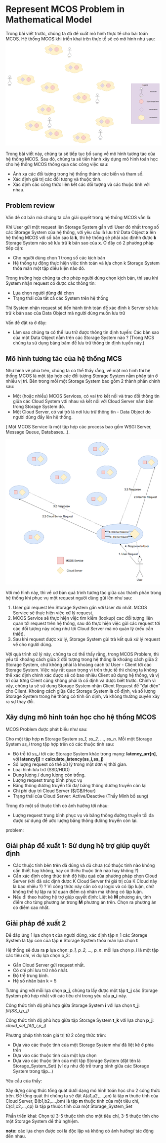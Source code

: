 # Represent MCOS Problem in Mathematical Model

Trong bài viết trước, chúng ta đã đề xuất mô hình thực tế cho bài toán MCOS. Hệ thống MCOS  khi triển khai trên thực tế sẽ có mô hình như sau:
![Micro_service_MCOS.png](./images/Micro_service_MCOS.png)

Trong bài viết này, chúng ta sẽ tiếp tục bổ sung về mô hình tương tác của hệ thống MCOS. Sau đó, chúng ta sẽ tiến hành xây dựng mô hình toán học cho hệ thống MCOS thông qua các công việc sau:

- Ánh xạ các đối tượng trong hệ thống thành các biến và tham số.
- Xác định giá trị các đối tượng và thuộc tính.
- Xác định các công thức liên kết các đối tượng và các thuộc tính với nhau.

## Problem review

Vấn đề cơ bản mà chúng ta cần giải quyết trong hệ thống MCOS vẫn là:

Khi User gửi một request lên Storage System gần với User đó nhất trong số các Storage System của hệ thống, với yêu cầu là lưu trữ Data Object **x** lên hệ thống MCOS với số bản sao là **k**, thì hệ thống sẽ phải xác địnhh được **k** Storage System nào sẽ lưu trữ **k** bản sao của **x**. Ở đây có 2 phương pháp tiếp cận: 

- Cho người dùng chọn 1 trong số các kịch bản
- Hệ thống tự động thực hiện việc tính toán và lựa chọn k Storage System thỏa mãn một tập điều kiện nào đó.

Trong trường hợp chúng ta cho phép người dùng chọn kịch bản, thì sau khi System nhận request có được các thông tin:

- Lựa chọn người dùng đã chọn
- Trạng thái của tất cả các System trên hệ thống

Thì System nhận request sẽ tiến hành tính toán để xác định k Server sẽ lưu trữ k bản sao của Data Object mà người dùng muốn lưu trữ

Vấn đề đặt ra ở đây: 

- Làm sao chúng ta có thể lưu trữ được thông tin định tuyến: Các bản sao của một Data Object nằm trên các Storage System nào ? (Trong MCS chúng ta sử dụng bảng băm để lưu trữ thông tin định tuyến này.)

## Mô hình tương tác của hệ thống MCS

Như hình vẽ phía trên, chúng ta có thể thấy rằng, về mặt mô hình thì hệ thống MCOS là một tập hợp các đối tượng Storage System nằm phân tán ở nhiều vị trí. Bên trong mỗi một Storage System bao gồm 2 thành phần chính sau:
 
- Một (hoặc nhiều) MCOS Services, có vai trò kết nối và trao đổi thông tin giữa các Cloud System với nhau và kết nối với Cloud Server nằm bên trong Storage System đó.
- Một Cloud Server, có vai trò là nơi lưu trữ thông tin - Data Object do người dùng đẩy lên hệ thống.

( Một MCOS Service là một tập hợp các process bao gồm WSGI Server, Message Queue, Databases...).

![MCOS-component-and-basic-interactions.png](./images/MCOS-component-and-basic-interactions.png)

Với mô hình này, thì về cơ bản quá trình tương tác giữa các thành phân trong hệ thống khi phục vụ một request người dùng gửi lên như sau:

1. User gửi request lên Storage System gần với User đó nhất. MCOS Service sẽ thực hiện việc xử lý request.
1. MCOS Service sẽ thực hiện việc tìm kiếm (lookup) cac đối tượng liên quan tới request trên hệ thống, sau đó thực hiện việc gửi các request tới các đối tượng này cũng như tới Cloud Server mà nó quản lý (nếu cần thiết).
1. Sau khi request được xử lý, Storage System gửi trả kết quả xử lý request về cho người dùng.

Với quá trình xử lý này, chúng ta có thể thấy rằng, trong MCOS Problem, thì yếu tố khoảng cách giữa 2 đối tượng trong hệ thống là khoảng cách giữa 2 Storage System, chứ không phải là khoảng cách từ User - Client tới các Storage System. Việc này rất quan trọng vì trên thực tế thì chúng ta không thể xác định chính xác được sẽ có bao nhiêu Client sử dụng hệ thống, và vị trí của từng Client cũng không phải là cố định và được biết trước. Chính vì vậy, chúng ta sẽ sử dụng Storage System nhận Client Request để "đại diện" cho Client. Khoảng cách giữa Các Storage System là cố định, và số lượng Storage System trong hệ thống có tính ổn định, và không thường xuyên xảy ra sự thay đổi.

## Xây dựng mô hình toán học cho hệ thống MCOS

MCOS Problem được phát biểu như sau:

Cho một tập hợp **n** Storage System _ss\_1, ss\_2, ..., ss\_n_. Mỗi một Storage System _ss\_i_ trong tập hợp trên có các thuộc tính sau:

- Độ trễ từ _ss\_i_ tới các Storage System khác trong mạng: **latency_arr[n]**, với **latency[j] = calculate_latency(ss\_i,ss\_j)**
- Số lượng request có thể xử lý trong một đơn vị thời gian.
- Loại hình lưu trữ (SSD/HDD)
- Dung lượng / dung lượng còn trống.
- Lượng request trung bình phục vụ
- Băng thông đường truyền tối đa/ băng thông đường truyền còn lại
- Chi phí duy trì Cloud Server ($/GB/Hour)
- Trạng thái của Cloud Server: Active/Deactive (Thầy Minh bổ sung)

Trong đó một số thuộc tính có ảnh hưởng tới nhau: 

- Lượng request trung bình phục vụ và băng thông đường truyền tối đa được sử dụng để ước lượng băng thông đường truyền còn lại.

problem:

## Giải pháp đề xuất 1: Sử dụng hệ trợ giúp quyết định

- Các thuộc tính bên trên đã đúng và đủ chưa (có thuộc tính nào không cần thiết hay không, hay có thiếu thuộc tính nào hay không ?)
- Cần xác định công thức tính độ hiệu quả của phương pháp chọn Cloud Server (khi đã xác định được K Cloud Server thì giá trị của K Cloud này là bao nhiêu ?) ? Vì công thức này cần có sự logic và có lập luận, chứ không thể tự lập ra từ quan điểm cá nhân mà không có lập luận.
- Nếu đi theo hướng hệ trợ giúp quyết định: Liệt kê **M** phương án, tính điểm cho từng phương án trong **M** phương án trên. Chọn ra phương án có điểm cao nhất.

## Giải pháp đề xuất 2

Để đáp ứng 1 lựa chọn **t** của người dùng, xác định tập n\_1 các Storage System là tập con của tập **n** Storage System thỏa mãn lựa chọn **t**

Hệ thống sẽ đưa ra **p** lựa chọn: _p\_1, p\_2, ..., p\_n_. mỗi lựa chọn p\_i là một tập các tiêu chí, ví dụ lựa chọn p\_3:

- Gần Cloud Server gửi request nhất.
- Có chi phí lưu trữ nhỏ nhất.
- Độ trễ trung bình.
- Hệ số nhân bản k = 5

Tương ứng với mỗi lựa chọn **p\_j**, chúng ta lấy được một tập **t\_j** các Storage System phù hợp nhất với các tiêu chí trong yêu cầu **p\_i** này.

Công thức tính độ phù hợp giữa Storage System **i** với lựa chọn **t\_j**: _fit(SS\_i,p\_j)_

Công thức tính độ phù hợp giữa tập Storage System  **t\_k** với lựa chọn **p\_j**: _cloud\_set\_fit(t\_i,p\_j)_

Phương pháp tính toán giá trị từ 2 công thức trên:

- Dựa vào các thuộc tính của một Storage System như đã liệt kê ở phía trên
- Dựa vào các thuộc tính của một lựa chọn
- Dựa vào các thuộc tính của một tập Storage System (đặt tên là Storage\_System\_Set) (ví dụ như độ trễ trung bình giữa các Storage System trong tập...)

Yêu cầu của thầy:

Xây dựng công thức tổng quát dưới dạng mô hình toán học cho 2 công thức trên. Để tổng quát thì chúng ta sẽ đặt A(a1,a2,....,an) là tập **n** thuộc tính của Cloud Server, B(b1,b2,....,bm) là tập **m** thuộc tính của một tiêu chí, C(c1,c2,...,cp) là tập **p** thuộc tính của một Storage\_System\_Set

Phần triển khai: Chọn từ 3-5 thuộc tính cho một tiêu chí, 3-5 thuộc tính cho một Storage System để thử nghiệm.

**note:** các lựa chọn được coi là độc lập và không có ảnh hưởng/ tác động đến nhau.